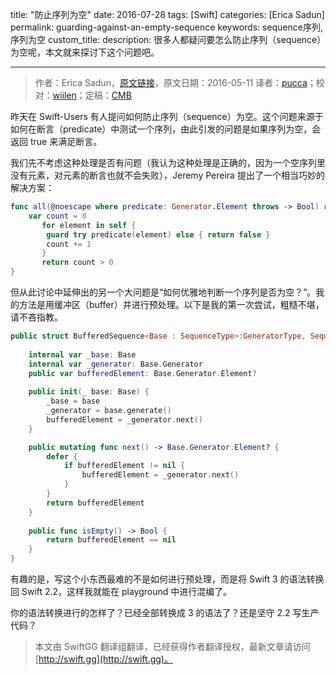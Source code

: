title: "防止序列为空"
date: 2016-07-28
tags: [Swift]
categories: [Erica Sadun]
permalink: guarding-against-an-empty-sequence
keywords: sequence序列,序列为空
custom_title: 
description: 很多人都疑问要怎么防止序列（sequence）为空呢，本文就来探讨下这个问题吧。

---
> 作者：Erica Sadun，[原文链接](http://ericasadun.com/2016/05/11/guarding-against-an-empty-sequence/)，原文日期：2016-05-11
> 译者：[pucca](undefined)；校对：[wiilen](http://www.jianshu.com/users/b7978363eb99/latest_articles)；定稿：[CMB](https://github.com/chenmingbiao)
  







<!--此处开始正文-->

昨天在 Swift-Users 有人提问如何防止序列（sequence）为空。这个问题来源于如何在断言（predicate）中测试一个序列，由此引发的问题是如果序列为空，会返回 true 来满足断言。

<!--more-->

我们先不考虑这种处理是否有问题（我认为这种处理是正确的，因为一个空序列里没有元素，对元素的断言也就不会失败），Jeremy Pereira 提出了一个相当巧妙的解决方案：

```swift
func all(@noescape where predicate: Generator.Element throws -> Bool) rethrows -> Bool {
	var count = 0
       for element in self {
	    guard try predicate(element) else { return false }
	    count += 1
       }
       return count > 0
}
```

但从此讨论中延伸出的另一个大问题是“如何优雅地判断一个序列是否为空？”。我的方法是用缓冲区（buffer）并进行预处理。以下是我的第一次尝试，粗糙不堪，请不吝指教。

```swift
public struct BufferedSequence<Base : SequenceType>:GeneratorType, SequenceType {
    
    internal var _base: Base
    internal var _generator: Base.Generator
    public var bufferedElement: Base.Generator.Element?
    
    public init(_ base: Base) {
        _base = base
        _generator = base.generate()
        bufferedElement = _generator.next()
    }

    public mutating func next() -> Base.Generator.Element? {
        defer {
            if bufferedElement != nil {
                bufferedElement = _generator.next()
            }
        }
        return bufferedElement
    }
    
    public func isEmpty() -> Bool {
        return bufferedElement == nil
    }
}
```

有趣的是，写这个小东西最难的不是如何进行预处理，而是将 Swift 3 的语法转换回 Swift 2.2，这样我就能在 playground 中进行混编了。

你的语法转换进行的怎样了？已经全部转换成 3 的语法了？还是坚守 2.2 写生产代码？

> 本文由 SwiftGG 翻译组翻译，已经获得作者翻译授权，最新文章请访问 [http://swift.gg](http://swift.gg)。